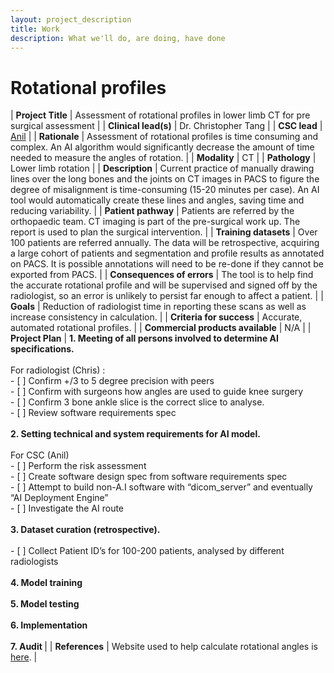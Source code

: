 ```yaml
---
layout: project_description
title: Work
description: What we'll do, are doing, have done
---
```


# **Rotational profiles**

| <b>Project Title</b> | Assessment of rotational profiles in lower limb CT for pre surgical assessment |
| <b>Clinical lead(s)</b> | Dr. Christopher Tang  |
| <b>CSC lead</b> | [Anil](/team/Anil.html) |
| <b>Rationale</b> | Assessment of rotational profiles is time consuming and complex. An AI algorithm would significantly decrease the amount of time needed to measure the angles of rotation. |
| <b>Modality</b> | CT |
| <b>Pathology</b> | Lower limb rotation |
| <b>Description</b> | Current practice of manually drawing lines over the long bones and the joints on CT images in PACS to figure the degree of misalignment is time-consuming (15-20 minutes per case). An AI tool would automatically create these lines and angles, saving time and reducing variability. |
| <b>Patient pathway</b> | Patients are referred by the orthopaedic team. CT imaging is part of the pre-surgical work up. The report is used to plan the surgical intervention. |
| <b>Training datasets</b> | Over 100 patients are referred annually. The data will be retrospective, acquiring a large cohort of patients and segmentation and profile results as annotated on PACS. It is possible annotations will need to be re-done if they cannot be exported from PACS. |
| <b>Consequences of errors</b> | The tool is to help find the accurate rotational profile and will be supervised and signed off by the radiologist, so an error is unlikely to persist far enough to affect a patient. |
| <b>Goals</b> | Reduction of radiologist time in reporting these scans as well as increase consistency in calculation. |
| <b>Criteria for success</b> | Accurate, automated rotational profiles. |
| <b>Commercial products available</b> | N/A |
| <b>Project Plan</b> | <b> 1.	Meeting of all persons involved to determine AI specifications.</b> <br><br> For radiologist (Chris) :<br> - [ ] Confirm +/3 to 5 degree precision with peers<br> - [ ] Confirm with surgeons how angles are used to guide knee surgery <br> - [ ] Confirm 3 bone ankle slice is the correct slice to analyse.<br>- [ ]   Review software requirements spec <br> <br><b>2.	Setting technical and system requirements for AI model.</b><br><br> For CSC (Anil) <br>  - [ ]  Perform the risk assessment<br> - [ ] Create software design spec from software requirements spec <br> - [ ] Attempt to build non-A.I software with “dicom_server” and eventually “AI Deployment Engine” <br> - [ ] Investigate the AI route<br><br><b> 3. Dataset curation (retrospective). </b><br><br> - [ ] Collect Patient ID’s for 100-200 patients, analysed by different radiologists<br><br> <b>4.	Model training</b><br><br> <b>5.	Model testing</b> <br><br><b>6.	Implementation</b> <br><br><b>7. Audit </b> |
| <b>References</b> | Website used to help calculate rotational angles is <a href="http://uwmsk.org/legrotation.html"> here</a>. |